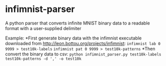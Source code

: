 # infimnist-parser
A python parser that converts infinite MNIST binary data to a readable format with a user-supplied delimiter

Example:
*First generate binary data with the infimnist executable downloaded from <http://leon.bottou.org/projects/infimnist>:
`infimnist lab 0 9999 > test10k-labels`
`infimnist pat 0 9999 > test10k-patterns`
*Then convert the binary data to csv:
`python infimnist_parser.py test10k-labels test10k-patterns -d ',' -o test10k`
